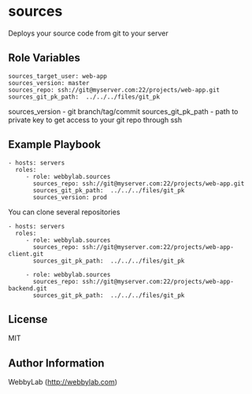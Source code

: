 sources
=========

Deploys your source code from git to your server

Role Variables
--------------

    sources_target_user: web-app
    sources_version: master
    sources_repo: ssh://git@myserver.com:22/projects/web-app.git
    sources_git_pk_path:  ../../../files/git_pk

sources_version - git branch/tag/commit 
sources_git_pk_path - path to private key to get access to your git repo through ssh

Example Playbook
----------------
    - hosts: servers
      roles:
         - role: webbylab.sources
           sources_repo: ssh://git@myserver.com:22/projects/web-app.git
           sources_git_pk_path:  ../../../files/git_pk
           sources_version: prod


You can clone several repositories

    - hosts: servers
      roles:
         - role: webbylab.sources
           sources_repo: ssh://git@myserver.com:22/projects/web-app-client.git
           sources_git_pk_path:  ../../../files/git_pk

         - role: webbylab.sources
           sources_repo: ssh://git@myserver.com:22/projects/web-app-backend.git
           sources_git_pk_path:  ../../../files/git_pk
License
-------

MIT

Author Information
------------------

WebbyLab (http://webbylab.com)